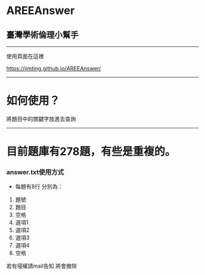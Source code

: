 # AREEAnswer

## 臺灣學術倫理小幫手

----------

使用頁面在這裡

https://jimting.github.io/AREEAnswer/

----------

# 如何使用？

將題目中的關鍵字放進去查詢

----------

# 目前題庫有278題，有些是重複的。

### answer.txt使用方式

* 每題有8行 分別為：

1. 題號
2. 題目
3. 空格
4. 選項1
5. 選項2
6. 選項3
7. 選項4
8. 空格

若有侵權請mail告知 將會撤除
